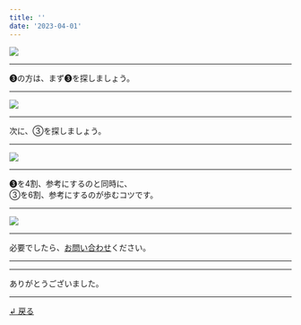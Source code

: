 ```yaml
---
title: ''
date: '2023-04-01'
---
```

![](/images/33.jpg)
***
➌の方は、まず➌を探しましょう。
***
![](/images/33_.jpg)
***
次に、③を探しましょう。
***
![](/images/33__.jpg)
***
➌を4割、参考にするのと同時に、    
③を6割、参考にするのが歩むコツです。
***
![](/images/33___.jpg)
***
必要でしたら、[お問い合わせ](https://thebase.in/inquiry/01234567890)ください。
***
***
ありがとうございました。
***
[ ↲ 戻る ](/posts/0)
